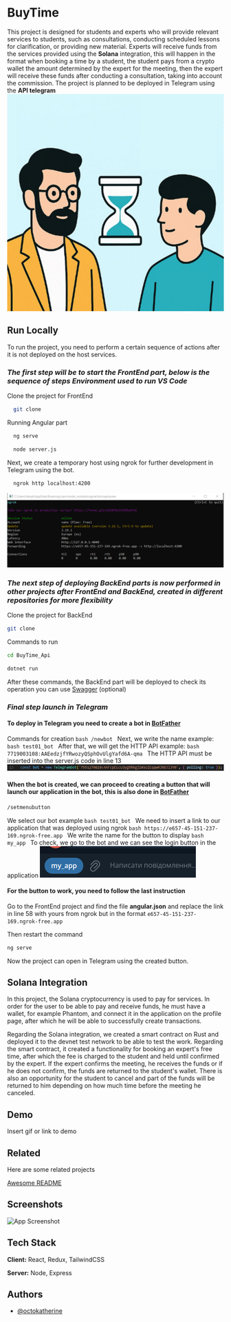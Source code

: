 
# BuyTime

This project is designed for students and experts who will provide relevant services to students, such as consultations, conducting scheduled lessons for clarification, or providing new material. Experts will receive funds from the services provided using the **Solana** integration, this will happen in the format when booking a time by a student, the student pays from a crypto wallet the amount determined by the expert for the meeting, then the expert will receive these funds after conducting a consultation, taking into account the commission. The project is planned to be deployed in Telegram using the **API telegram**
![Logo](/Screen/logo.jpg)


## Run Locally

To run the project, you need to perform a certain sequence of actions after it is not deployed on the host services.

### _The first step will be to start the FrontEnd part, below is the sequence of steps Environment used to run VS Code_


  Clone the project for FrontEnd
  ```bash 
    git clone 
  ```
  Running Angular part
  ```bash 
    ng serve
  ```
  ```bash 
    node server.js
  ```
  Next, we create a temporary host using ngrok for further development in Telegram using the bot.
  ```bash 
    ngrok http localhost:4200
  ```
  ![App Screenshot](/Screen/1.png)

 ### _The next step of deploying BackEnd parts is now performed in other projects after FrontEnd and BackEnd, created in different repositories for more flexibility_

  
  Clone the project for BackEnd
  ```bash 
  git clone 
  ```
  Commands to run
  ```bash 
  cd BuyTime_Api
  ```
  ```bash 
  dotnet run  
  ```
  After these commands, the BackEnd part will be deployed to check its operation
you can use [Swagger](http://localhost:5258/swagger/index.html) (optional)

### _Final step launch in Telegram_
#### To deploy in Telegram you need to create a bot in [BotFather](https://t.me/BotFather)
  
 Commands for creation
    ```bash
    /newbot
    ```
    Next, we write the name example:
    ```bash
    test01_bot
    ```
    After that, we will get the HTTP API example:
    ```bash
    7719003108:AAEedzjfYRwozyQSphOvUlgYafd6A-qma
    ```
    The HTTP API must be inserted into the server.js code in line 13
    ![App Screenshot](/Screen/3.png)
#### When the bot is created, we can proceed to creating a button that will launch our application in the bot, this is also done in [BotFather](https://t.me/BotFather)

  ```bash 
  /setmenubutton
  ```
  We select our bot example
    ```bash
    test01_bot
    ```
    We need to insert a link to our application that was deployed using ngrok
    ```bash
    https://e657-45-151-237-169.ngrok-free.app
    ```
    We write the name for the button to display
    ```bash
    my_app
    ```
    To check, we go to the bot and we can see the login button in the application
    ![App Screenshot](/Screen/2.png)

#### For the button to work, you need to follow the last instruction
Go to the FrontEnd project and find the file **angular.json** and replace the link in line 58 with yours from ngrok but in the format `e657-45-151-237-169.ngrok-free.app`

Then restart the command
```bash
ng serve
```
Now the project can open in Telegram using the created button.


  
  

## Solana Integration

In this project, the Solana cryptocurrency is used to pay for services. In order for the user to be able to pay and receive funds, he must have a wallet, for example Phantom, and connect it in the application on the profile page, after which he will be able to successfully create transactions.

Regarding the Solana integration, we created a smart contract on Rust and deployed it to the devnet test network to be able to test the work. Regarding the smart contract, it created a functionality for booking an expert's free time, after which the fee is charged to the student and held until confirmed by the expert. If the expert confirms the meeting, he receives the funds or if he does not confirm, the funds are returned to the student's wallet. There is also an opportunity for the student to cancel and part of the funds will be returned to him depending on how much time before the meeting he canceled.


## Demo

Insert gif or link to demo


## Related

Here are some related projects

[Awesome README](https://github.com/matiassingers/awesome-readme)


## Screenshots

![App Screenshot](https://via.placeholder.com/468x300?text=App+Screenshot+Here)


## Tech Stack

**Client:** React, Redux, TailwindCSS

**Server:** Node, Express


## Authors

- [@octokatherine](https://www.github.com/octokatherine)

